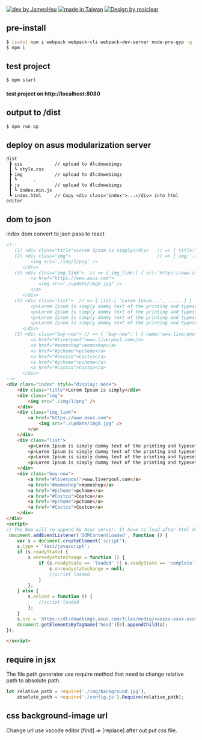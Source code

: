 [![dev by JamesHsu](https://img.shields.io/badge/Dev%20by-Jameshsu1125-green)](https://github.com/jameshsu1125/) [![made in Taiwan](https://img.shields.io/badge/Made%20in-Taiwan-orange)](https://github.com/jameshsu1125/) [![Design by realclear](https://img.shields.io/badge/Design%20by-瑞采數位科技-yellow)](http://realclear.com.tw/)

## pre-install

```sh
$ [sudo] npm i webpack webpack-cli webpack-dev-server node-pre-gyp -g
$ npm i
```

## test project

```sh
$ npm start
```

#### test project on http://localhost:8080

## output to /dist

```sh
$ npm run op
```

## deploy on asus modularization server

```
dist
 ┣ css            // upload to dlcdnwebimgs
 ┃ ┗ style.css
 ┣ img            // upload to dlcdnwebimgs
 ┃ ┗      .
 ┣ js             // upload to dlcdnwebimgs
 ┃ ┗ index.min.js
 ┗ index.html     // Copy <div class='index'>...</div> into html editor
```

## dom to json

index dom convert to json pass to react

```html
<!-- 
   (1) <div class="title">Lorem Ipsum is simply</div>   // => { title:"Lorem Ipsum is simply" }
   (2) <div class="img">                                // => { img:'./img/1/png' }
         <img src='./img/1/png' />
      </div>
   (3) <div class="img_link">  // => { img_link:[ { url:'https://www.asus.com', img:'./update/img0.jpg' } ]}
         <a href="https://www.asus.com">
            <img src="./update/img0.jpg" />
         </a>
      </div>
   (4) <div class='list'>  // => { list:[ 'Lorem Ipsum...', ..... ] }
         <p>Lorem Ipsum is simply dummy text of the printing and typesetting industry.</p>
         <p>Lorem Ipsum is simply dummy text of the printing and typesetting industry.</p>
         <p>Lorem Ipsum is simply dummy text of the printing and typesetting industry.</p>
         <p>Lorem Ipsum is simply dummy text of the printing and typesetting industry.</p>
      </div>
   (5) <div class="buy-now"> // => { "buy-now": [ { name:'www.liverpool.com', url:'#liverpool' } ], .... }
         <a href="#liverpool">www.liverpool.com</a>
         <a href="#momoshop">momoshop</a>
         <a href="#pchome">pchome</a>
         <a href="#Costco">Costco</a>
         <a href="#pchome">pchome</a>
         <a href="#Costco">Costco</a>
      </div>
-->
<div class="index" style="display: none">
	<div class="title">Lorem Ipsum is simply</div>
	<div class="img">
		<img src="./img/1/png" />
	</div>
	<div class="img_link">
		<a href="https://www.asus.com">
			<img src="./update/img0.jpg" />
		</a>
	</div>
	<div class="list">
		<p>Lorem Ipsum is simply dummy text of the printing and typesetting industry.</p>
		<p>Lorem Ipsum is simply dummy text of the printing and typesetting industry.</p>
		<p>Lorem Ipsum is simply dummy text of the printing and typesetting industry.</p>
		<p>Lorem Ipsum is simply dummy text of the printing and typesetting industry.</p>
	</div>
	<div class="buy-now">
		<a href="#liverpool">www.liverpool.com</a>
		<a href="#momoshop">momoshop</a>
		<a href="#pchome">pchome</a>
		<a href="#Costco">Costco</a>
		<a href="#pchome">pchome</a>
		<a href="#Costco">Costco</a>
	</div>
</div>
<script>
// The Dom will re-append by Asus server. It have to load after html document loaded.
 document.addEventListener('DOMContentLoaded', function () {
	var s = document.createElement('script');
	s.type = 'text/javascript';
	if (s.readyState) {
		s.onreadystatechange = function () {
			if (s.readyState == 'loaded' || s.readyState == 'complete') {
				s.onreadystatechange = null;
				//script loaded
			}
		};
	} else {
		s.onload = function () {
			//script loaded
		};
	}
	s.src = 'https://dlcdnwebimgs.asus.com/files/media/xxxxxx-xxxx-xxxx-xxxx-xxxxxxxxxxx/js/index.min.js';
	document.getElementsByTagName('head')[0].appendChild(s);
});

</script>
```

## require in jsx

The file path generator use require method that need to change relative path to absolute path.

```javascript
let relative_path = require('./img/background.jpg'),
    absolute_path = require('./config.js').Require(relative_path);
```

## css background-image url

Change url use vscode editor [find] => [replace] after out put css file.
